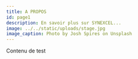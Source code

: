 ```yaml
---
title: A PROPOS
id: page1
description: En savoir plus sur SYNEXCEL...
image: ../../static/uploads/stage.jpg
image_caption: Photo by Josh Spires on Unsplash
---
```


Contenu de test
